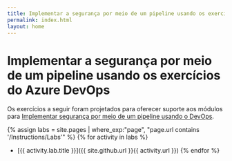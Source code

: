 ```yaml
---
title: Implementar a segurança por meio de um pipeline usando os exercícios do Azure DevOps
permalink: index.html
layout: home
---
```


# Implementar a segurança por meio de um pipeline usando os exercícios do Azure DevOps

Os exercícios a seguir foram projetados para oferecer suporte aos módulos para [Implementar segurança por meio de um pipeline usando o DevOps](https://learn.microsoft.com/training/paths/implement-security-through-pipeline-using-devops/).

{% assign labs = site.pages | where_exp:"page", "page.url contains '/Instructions/Labs'" %} {% for activity in labs  %}
- [{{ activity.lab.title }}]({{ site.github.url }}{{ activity.url }}) {% endfor %}
